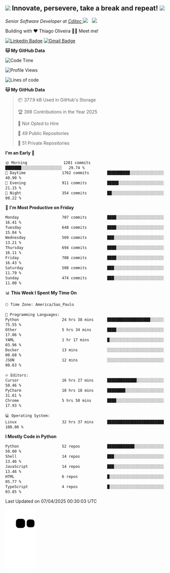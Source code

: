 <h2><img src="https://emojis.slackmojis.com/emojis/images/1531849430/4246/blob-sunglasses.gif?1531849430" width="30"/> Innovate, persevere, take a break and repeat! <img src="https://media.giphy.com/media/12oufCB0MyZ1Go/giphy.gif" width="50"></h2>
<img align='right' src="https://media.giphy.com/media/M9gbBd9nbDrOTu1Mqx/giphy.gif" width="230">
<p><em>Senior Software Developer at <a href="https://www.cditec.com.br/">Cditec
</a><img src="https://media.giphy.com/media/WUlplcMpOCEmTGBtBW/giphy.gif" width="30"> 
</em></p>



Building with ❤️ Thiago Oliveira 👋🏽 Meet me!

[![Linkedin Badge](https://img.shields.io/badge/-Thiago-blue?style=flat-square&logo=Linkedin&logoColor=white&link=https://www.linkedin.com/in/tgmarinho/)](https://www.linkedin.com/in/thiagoceconelo/) 
[![Gmail Badge](https://img.shields.io/badge/-thiceconelo@gmail.com-c14438?style=flat-square&logo=Gmail&logoColor=white&link=mailto:thiceconelo@gmail.com)](mailto:thiceconelo@gmail.com)

</em></p>

<!-- <span style="height ">
![Anurag's GitHub stats](https://github-readme-stats.vercel.app/api?username=arthurspk&show_icons=true&theme=tokyonight)
</span> -->

**🐱 My GitHub Data** 
<!--START_SECTION:waka-->
![Code Time](http://img.shields.io/badge/Code%20Time-2%2C938%20hrs%2021%20mins-blue)

![Profile Views](http://img.shields.io/badge/Profile%20Views-0-blue)

![Lines of code](https://img.shields.io/badge/From%20Hello%20World%20I%27ve%20Written-6.1%20million%20lines%20of%20code-blue)

**🐱 My GitHub Data** 

> 📦 377.9 kB Used in GitHub's Storage 
 > 
> 🏆 398 Contributions in the Year 2025
 > 
> 🚫 Not Opted to Hire
 > 
> 📜 49 Public Repositories 
 > 
> 🔑 51 Private Repositories 
 > 
**I'm an Early 🐤** 

```text
🌞 Morning                1281 commits        ███████░░░░░░░░░░░░░░░░░░   29.74 % 
🌆 Daytime                1762 commits        ██████████░░░░░░░░░░░░░░░   40.90 % 
🌃 Evening                911 commits         █████░░░░░░░░░░░░░░░░░░░░   21.15 % 
🌙 Night                  354 commits         ██░░░░░░░░░░░░░░░░░░░░░░░   08.22 % 
```
📅 **I'm Most Productive on Friday** 

```text
Monday                   707 commits         ████░░░░░░░░░░░░░░░░░░░░░   16.41 % 
Tuesday                  648 commits         ████░░░░░░░░░░░░░░░░░░░░░   15.04 % 
Wednesday                569 commits         ███░░░░░░░░░░░░░░░░░░░░░░   13.21 % 
Thursday                 694 commits         ████░░░░░░░░░░░░░░░░░░░░░   16.11 % 
Friday                   708 commits         ████░░░░░░░░░░░░░░░░░░░░░   16.43 % 
Saturday                 508 commits         ███░░░░░░░░░░░░░░░░░░░░░░   11.79 % 
Sunday                   474 commits         ███░░░░░░░░░░░░░░░░░░░░░░   11.00 % 
```


📊 **This Week I Spent My Time On** 

```text
🕑︎ Time Zone: America/Sao_Paulo

💬 Programming Languages: 
Python                   24 hrs 38 mins      ███████████████████░░░░░░   75.55 % 
Other                    5 hrs 34 mins       ████░░░░░░░░░░░░░░░░░░░░░   17.06 % 
YAML                     1 hr 17 mins        █░░░░░░░░░░░░░░░░░░░░░░░░   03.96 % 
Docker                   13 mins             ░░░░░░░░░░░░░░░░░░░░░░░░░   00.68 % 
JSON                     12 mins             ░░░░░░░░░░░░░░░░░░░░░░░░░   00.63 % 

🔥 Editors: 
Cursor                   16 hrs 27 mins      █████████████░░░░░░░░░░░░   50.46 % 
PyCharm                  10 hrs 18 mins      ████████░░░░░░░░░░░░░░░░░   31.61 % 
Chrome                   5 hrs 50 mins       ████░░░░░░░░░░░░░░░░░░░░░   17.93 % 

💻 Operating System: 
Linux                    32 hrs 37 mins      █████████████████████████   100.00 % 
```

**I Mostly Code in Python** 

```text
Python                   52 repos            ████████████░░░░░░░░░░░░░   50.00 % 
Shell                    14 repos            ███░░░░░░░░░░░░░░░░░░░░░░   13.46 % 
JavaScript               14 repos            ███░░░░░░░░░░░░░░░░░░░░░░   13.46 % 
HTML                     6 repos             █░░░░░░░░░░░░░░░░░░░░░░░░   05.77 % 
TypeScript               4 repos             █░░░░░░░░░░░░░░░░░░░░░░░░   03.85 % 
```




 Last Updated on 07/04/2025 00:30:03 UTC
<!--END_SECTION:waka-->

![Snake animation](https://github.com/rafaballerini/rafaballerini/blob/output/github-contribution-grid-snake.svg)


<!---
ceconelo/ceconelo is a ✨ special ✨ repository because its `README.md` (this file) appears on your GitHub profile.
You can click the Preview link to take a look at your changes.
--->
